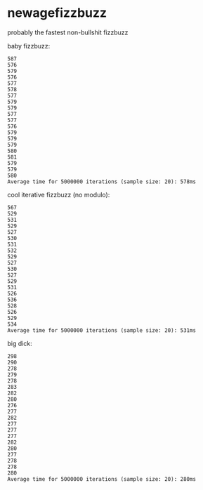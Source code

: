 # newagefizzbuzz
probably the fastest non-bullshit fizzbuzz

baby fizzbuzz:
```
587
576
579
576
577
578
577
579
579
577
577
576
579
579
579
580
581
579
579
580
Average time for 5000000 iterations (sample size: 20): 578ms
```

cool iterative fizzbuzz (no modulo):
```
567
529
531
529
527
530
531
532
529
527
530
527
529
531
526
536
528
526
529
534
Average time for 5000000 iterations (sample size: 20): 531ms
```

big dick:
```
298
290
278
279
278
283
282
280
276
277
282
277
277
277
282
280
277
278
278
280
Average time for 5000000 iterations (sample size: 20): 280ms
```
